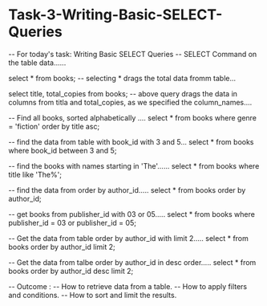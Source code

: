 # Task-3-Writing-Basic-SELECT-Queries


-- For today's task: Writing Basic SELECT Queries 
-- SELECT Command on the table data......

select * from books;
-- selecting * drags the total data fromm table... 

select title, total_copies from books;
-- above query drags the data in columns from titla and total_copies, as we specified the column_names....

-- Find all books, sorted alphabetically .... 
 select * from books 
 where genre = 'fiction'
 order by title asc;
 
-- find the data from table with book_id with 3 and 5...
 select * from books
 where book_id between 3 and 5;
 
-- find the books with names starting in 'The'......
 select * from books
 where title like 'The%';
 
 -- find the data from order by author_id.....
 select * from books 
 order by author_id;
 
 -- get books from publisher_id with 03 or 05.....
 select * from books
 where publisher_id = 03 or publisher_id = 05; 
  
-- Get the data from table order by author_id with limit 2.....
 select * from books
 order by author_id limit 2;
 
 -- Get the data from talbe order by author_id in desc order.....
  select * from books
 order by author_id desc limit 2;

-- Outcome :
-- How to retrieve data from a table.
-- How to apply filters and conditions.
-- How to sort and limit the results.

